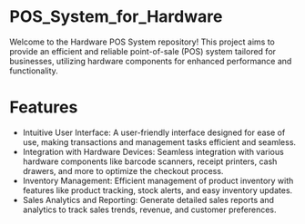 # POS_System_for_Hardware
Welcome to the Hardware POS System repository! This project aims to provide an efficient and reliable point-of-sale (POS) system tailored for businesses, utilizing hardware components for enhanced performance and functionality.

# Features
* Intuitive User Interface: A user-friendly interface designed for ease of use, making transactions and management tasks efficient and seamless.
* Integration with Hardware Devices: Seamless integration with various hardware components like barcode scanners, receipt printers, cash drawers, and more to optimize the checkout process.
* Inventory Management: Efficient management of product inventory with features like product tracking, stock alerts, and easy inventory updates.
* Sales Analytics and Reporting: Generate detailed sales reports and analytics to track sales trends, revenue, and customer preferences.
